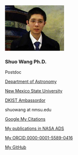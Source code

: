![Image](180_ns.jpg)

### Shuo Wang Ph.D.

Postdoc

[Department of Astronomy](https://astro.nmsu.edu/)

[New Mexico State University](https://www.nmsu.edu/)

[DKIST Ambassordor](https://nso.edu/ncsp/dkist-ambassadors/)

shuowang at nmsu.edu

[Google My Citations](https://scholar.google.com/citations?user=bBh-w1UAAAAJ&hl=en)

[My publications in NASA ADS](https://ui.adsabs.harvard.edu/public-libraries/LJeOQSwTT_aH9HNOVztdkg)

[My ORCID 0000-0001-5589-0416](https://orcid.org/0000-0001-5589-0416)

[My GitHub](https://github.com/shuowangphd)
